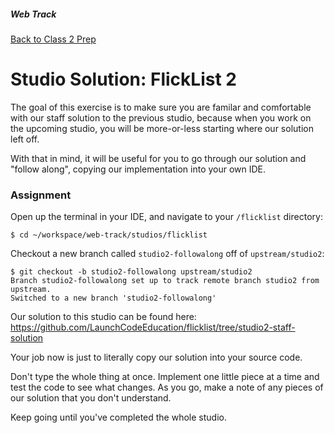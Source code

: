 ##### Web Track
[Back to Class 2 Prep](../../../class2-prep)

# Studio Solution: FlickList 2

The goal of this exercise is to make sure you are familar and comfortable with our staff solution to the previous studio, because when you work on the upcoming studio, you will be more-or-less starting where our solution left off.

With that in mind, it will be useful for you to go through our solution and "follow along", copying our implementation into your own IDE. 

### Assignment

Open up the terminal in your IDE, and navigate to your `/flicklist` directory:

```nohighlight
$ cd ~/workspace/web-track/studios/flicklist
```

Checkout a new branch called `studio2-followalong` off of `upstream/studio2`:

```nohighlight
$ git checkout -b studio2-followalong upstream/studio2
Branch studio2-followalong set up to track remote branch studio2 from upstream.
Switched to a new branch 'studio2-followalong'
```

Our solution to this studio can be found here:
https://github.com/LaunchCodeEducation/flicklist/tree/studio2-staff-solution

Your job now is just to literally copy our solution into your source code. 

Don't type the whole thing at once. Implement one little piece at a time and test the code to see what changes. As you go, make a note of any pieces of our solution that you don't understand.

Keep going until you've completed the whole studio.
